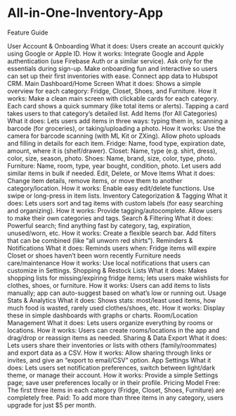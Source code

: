 # All-in-One-Inventory-App

Feature Guide

User Account & Onboarding
What it does: Users create an account quickly using Google or Apple ID.
How it works: Integrate Google and Apple authentication (use Firebase Auth or a similar service). Ask only for the essentials during sign-up.
Make onboarding fun and interactive so users can set up their first inventories with ease. Connect app data to Hubspot CRM.
Main Dashboard/Home Screen
What it does: Shows a simple overview for each category: Fridge, Closet, Shoes, and Furniture.
How it works: Make a clean main screen with clickable cards for each category. Each card shows a quick summary (like total items or alerts). Tapping a card takes users to that category’s detailed list.
Add Items (for All Categories)
What it does: Lets users add items in three ways: typing them in, scanning a barcode (for groceries), or taking/uploading a photo.
How it works: Use the camera for barcode scanning (with ML Kit or ZXing). Allow photo uploads and filling in details for each item.
Fridge: Name, food type, expiration date, amount, where it is (shelf/drawer).
Closet: Name, type (e.g. shirt, dress), color, size, season, photo.
Shoes: Name, brand, size, color, type, photo.
Furniture: Name, room, type, year bought, condition, photo. Let users add similar items in bulk if needed.
Edit, Delete, or Move Items
What it does: Change item details, remove items, or move them to another category/location.
How it works: Enable easy edit/delete functions. Use swipe or long-press in item lists.
Inventory Categorization & Tagging
What it does: Lets users sort and tag items with custom labels (for easy searching and organizing).
How it works: Provide tagging/autocomplete. Allow users to make their own categories and tags.
Search & Filtering
What it does: Powerful search; find anything fast by category, tag, expiration, unused/worn, etc.
How it works: Create a flexible search bar. Add filters that can be combined (like “all unworn red shirts”).
Reminders & Notifications
What it does: Reminds users when:
Fridge items will expire
Closet or shoes haven’t been worn recently
Furniture needs care/maintenance
How it works: Use local notifications that users can customize in Settings.
Shopping & Restock Lists
What it does: Makes shopping lists for missing/expiring fridge items; lets users make wishlists for clothes, shoes, or furniture.
How it works: Users can add items to lists manually; app can auto-suggest based on what’s low or running out.
Usage Stats & Analytics
What it does: Shows stats: most/least used items, how much food is wasted, rarely used clothes/shoes, etc.
How it works: Display these in simple dashboards with graphs or charts.
Room/Location Management
What it does: Lets users organize everything by rooms or locations.
How it works: Users can create rooms/locations in the app and drag/drop or reassign items as needed.
Sharing & Data Export
What it does: Lets users share their inventories or lists with others (family/roommates) and export data as a CSV.
How it works: Allow sharing through links or invites, and give an “export to email/CSV” option.
App Settings
What it does: Lets users set notification preferences, switch between light/dark theme, or manage their account.
How it works: Provide a simple Settings page; save user preferences locally or in their profile.
Pricing Model
Free: The first three items in each category (Fridge, Closet, Shoes, Furniture) are completely free.
Paid: To add more than three items in any category, users upgrade for just $5 per month.

